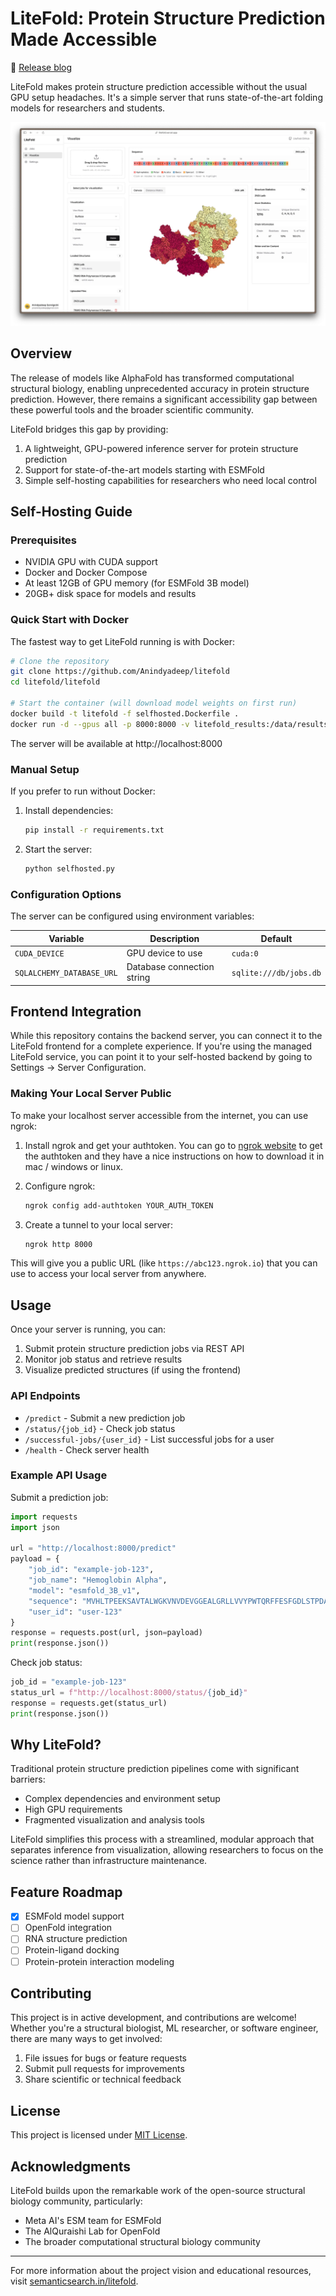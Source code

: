 # LiteFold: Protein Structure Prediction Made Accessible

📝 [Release blog](https://copper-jasper-ae1.notion.site/LiteFold-Folding-experiments-just-got-more-accessible-1d976f0a4c3980f5bc81c82f543330b9)

LiteFold makes protein structure prediction accessible without the usual GPU setup headaches. It's a simple server that runs state-of-the-art folding models for researchers and students.

![LiteFold Visualization Interface](assets/image.png)

## Overview

The release of models like AlphaFold has transformed computational structural biology, enabling unprecedented accuracy in protein structure prediction. However, there remains a significant accessibility gap between these powerful tools and the broader scientific community.

LiteFold bridges this gap by providing:

1. A lightweight, GPU-powered inference server for protein structure prediction
2. Support for state-of-the-art models starting with ESMFold
3. Simple self-hosting capabilities for researchers who need local control

## Self-Hosting Guide

### Prerequisites

- NVIDIA GPU with CUDA support
- Docker and Docker Compose
- At least 12GB of GPU memory (for ESMFold 3B model)
- 20GB+ disk space for models and results

### Quick Start with Docker

The fastest way to get LiteFold running is with Docker:

```bash
# Clone the repository
git clone https://github.com/Anindyadeep/litefold
cd litefold/litefold

# Start the container (will download model weights on first run)
docker build -t litefold -f selfhosted.Dockerfile .
docker run -d --gpus all -p 8000:8000 -v litefold_results:/data/results -v litefold_db:/data/db litefold
```

The server will be available at http://localhost:8000

### Manual Setup

If you prefer to run without Docker:

1. Install dependencies:

   ```bash
   pip install -r requirements.txt
   ```

2. Start the server:
   ```bash
   python selfhosted.py
   ```

### Configuration Options

The server can be configured using environment variables:

| Variable                  | Description                | Default                |
| ------------------------- | -------------------------- | ---------------------- |
| `CUDA_DEVICE`             | GPU device to use          | `cuda:0`               |
| `SQLALCHEMY_DATABASE_URL` | Database connection string | `sqlite:///db/jobs.db` |

## Frontend Integration

While this repository contains the backend server, you can connect it to the LiteFold frontend for a complete experience. If you're using the managed LiteFold service, you can point it to your self-hosted backend by going to Settings → Server Configuration.

### Making Your Local Server Public

To make your localhost server accessible from the internet, you can use ngrok:

1. Install ngrok and get your authtoken. You can go to [ngrok website](https://ngrok.com/) to get the authtoken and they have a nice instructions on how to download it in mac / windows or linux.

2. Configure ngrok:

   ```bash
   ngrok config add-authtoken YOUR_AUTH_TOKEN
   ```

3. Create a tunnel to your local server:
   ```bash
   ngrok http 8000
   ```

This will give you a public URL (like `https://abc123.ngrok.io`) that you can use to access your local server from anywhere.

## Usage

Once your server is running, you can:

1. Submit protein structure prediction jobs via REST API
2. Monitor job status and retrieve results
3. Visualize predicted structures (if using the frontend)

### API Endpoints

- `/predict` - Submit a new prediction job
- `/status/{job_id}` - Check job status
- `/successful-jobs/{user_id}` - List successful jobs for a user
- `/health` - Check server health

### Example API Usage

Submit a prediction job:

```python
import requests
import json

url = "http://localhost:8000/predict"
payload = {
    "job_id": "example-job-123",
    "job_name": "Hemoglobin Alpha",
    "model": "esmfold_3B_v1",
    "sequence": "MVHLTPEEKSAVTALWGKVNVDEVGGEALGRLLVVYPWTQRFFESFGDLSTPDAVMGNPKVKAHGKKVLGAFSDGLAHLDNLKGTFATLSELHCDKLHVDPENFRLLGNVLVCVLAHHFGKEFTPPVQAAYQKVVAGVANALAHKYH",
    "user_id": "user-123"
}
response = requests.post(url, json=payload)
print(response.json())
```

Check job status:

```python
job_id = "example-job-123"
status_url = f"http://localhost:8000/status/{job_id}"
response = requests.get(status_url)
print(response.json())
```

## Why LiteFold?

Traditional protein structure prediction pipelines come with significant barriers:

- Complex dependencies and environment setup
- High GPU requirements
- Fragmented visualization and analysis tools

LiteFold simplifies this process with a streamlined, modular approach that separates inference from visualization, allowing researchers to focus on the science rather than infrastructure maintenance.

## Feature Roadmap

- [x] ESMFold model support
- [ ] OpenFold integration
- [ ] RNA structure prediction
- [ ] Protein-ligand docking
- [ ] Protein-protein interaction modeling

## Contributing

This project is in active development, and contributions are welcome! Whether you're a structural biologist, ML researcher, or software engineer, there are many ways to get involved:

1. File issues for bugs or feature requests
2. Submit pull requests for improvements
3. Share scientific or technical feedback

## License

This project is licensed under [MIT License](LICENSE).

## Acknowledgments

LiteFold builds upon the remarkable work of the open-source structural biology community, particularly:

- Meta AI's ESM team for ESMFold
- The AlQuraishi Lab for OpenFold
- The broader computational structural biology community

---

For more information about the project vision and educational resources, visit [semanticsearch.in/litefold](https://www.semanticsearch.in/litefold).

